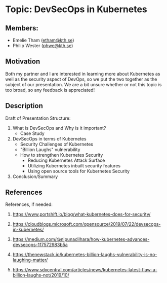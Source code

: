# Topic: DevSecOps in Kubernetes

## Members:
- Emelie Tham (etham@kth.se)
- Philip Wester (phwe@kth.se)

## Motivation
Both my partner and I are interested in learning more about Kubernetes as well as the security aspect of DevOps, so we put the two together as the subject of our presentation. We are a bit unsure whether or not this topic is too broad, so any feedback is appreciated!

## Description
Draft of Presentation Structure:
1. What is DevSecOps and Why is it important?
    - Case Study
2. DevSecOps in terms of Kubernetes
    - Security Challenges of Kubernetes
    - "Billion Laughs" vulnerability
    - How to strengthen Kubernetes Security
        - Reducing Kubernetes Attack Surface
        - Utilizing Kubernetes inbuilt security features
        - Using open source tools for Kubernetes Security
3. Conclusion/Summary

## References
References, if needed:

1. https://www.portshift.io/blog/what-kubernetes-does-for-security/

2. https://cloudblogs.microsoft.com/opensource/2019/07/22/devsecops-in-kubernetes/

3. https://medium.com/@nipunadilhara/how-kubernetes-advances-devsecops-117572983b5a

4. https://thenewstack.io/kubernetes-billion-laughs-vulnerability-is-no-laughing-matter/

5. https://www.sdxcentral.com/articles/news/kubernetes-latest-flaw-a-billion-laughs-not/2019/10/


